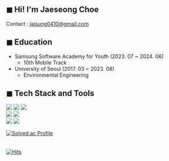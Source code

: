 ## ◼ Hi! I'm Jaeseong Choe
Contact : jaisung0410@gmail.com

## ◼ Education
- Samsung Software Academy for Youth (2023. 07 ~ 2024. 06)
  - 10th Mobile Track
- University of Seoul (2017. 03 ~ 2023. 08)
  - Environmental Engineering

## ◼ Tech Stack and Tools
<div>
  <img src="https://img.shields.io/badge/Java-007396?style=flat&logo=java&logoColor=white"> 
  <img src="https://img.shields.io/badge/Spring%20Boot-6DB33F?style=plastic-square&logo=Spring%20Boot&logoColor=white">
  <img src="https://img.shields.io/badge/MySQL-4479A1?style=plastic-square&logo=MySQL&logoColor=white"> 
  <br>
  <img src="https://img.shields.io/badge/Kotlin-7F52FF?style=flat&logo=kotlin&logoColor=white"> 
  <img src="https://img.shields.io/badge/Android-3DDC84?style=flat&logo=android&logoColor=white"> 
  <br>
  <img src="https://img.shields.io/badge/Amazon%20AWS-232F3E?style=plastic-square&logo=Amazon%20AWS&logoColor=white"/> <img src="https://img.shields.io/badge/Docker-2496ED?style=plastic-square&logo=Docker&logoColor=white"/>
</div>

[![Solved.ac Profile](http://mazassumnida.wtf/api/v2/generate_badge?boj=jaisung0410)](https://solved.ac/jaisung0410/)
<br>
<br>
<br>
[![Hits](https://hits.seeyoufarm.com/api/count/incr/badge.svg?url=https%3A%2F%2Fgithub.com%2Fchoe-jaeseong&count_bg=%2379C83D&title_bg=%23555555&icon=&icon_color=%23E7E7E7&title=hits&edge_flat=false)](https://hits.seeyoufarm.com)

<!--

💁‍♂️ [**Portfolio**](https://sweltering-enthusiasm-d6a.notion.site/cc5a5bf472bd40e99bc659de25e72d35)
📝 [**Blog**](https://hanyeop.tistory.com/)

**choe-jaeseong/choe-jaeseong** is a ✨ _special_ ✨ repository because its `README.md` (this file) appears on your GitHub profile.

Here are some ideas to get you started:

- 🔭 I’m currently working on ...
- 🌱 I’m currently learning ...
- 👯 I’m looking to collaborate on ...
- 🤔 I’m looking for help with ...
- 💬 Ask me about ...
- 📫 How to reach me: ...
- 😄 Pronouns: ...
- ⚡ Fun fact: ...
-->



